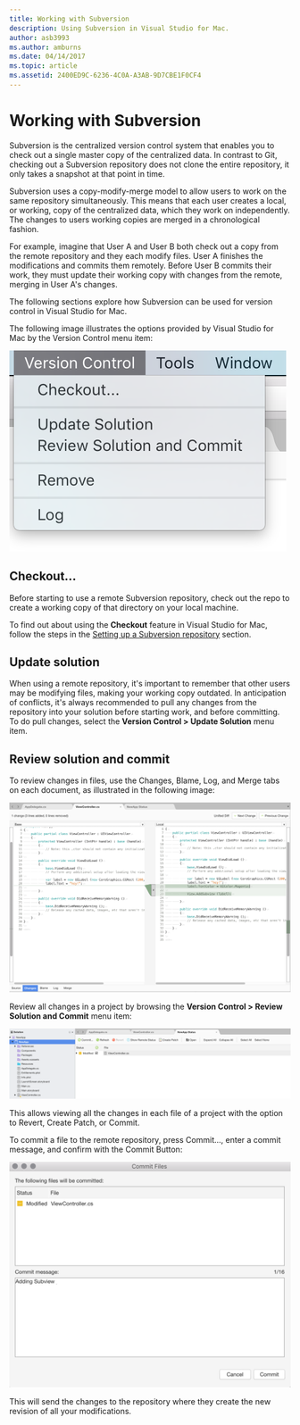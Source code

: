 ```yaml
---
title: Working with Subversion
description: Using Subversion in Visual Studio for Mac.
author: asb3993
ms.author: amburns
ms.date: 04/14/2017
ms.topic: article
ms.assetid: 2400ED9C-6236-4C0A-A3AB-9D7CBE1F0CF4
---
```


# Working with Subversion

Subversion is the centralized version control system that enables you to check out a single master copy of the centralized data. In contrast to Git, checking out a Subversion repository does not clone the entire repository, it only takes a snapshot at that point in time.

Subversion uses a copy-modify-merge model to allow users to work on the same repository simultaneously. This means that each user creates a local, or working, copy of the centralized data, which they work on independently. The changes to users working copies are merged in a chronological fashion.

For example, imagine that User A and User B both check out a copy from the remote repository and they each modify files. User A finishes the modifications and commits them remotely. Before User B commits their work, they must update their working copy with changes from the remote, merging in User A's changes.

The following sections explore how Subversion can be used for version control in Visual Studio for Mac.

The following image illustrates the options provided by Visual Studio for Mac by the Version Control menu item:

![Version Control menu items](media/version-control-svnVersionControlMenu.png)

## Checkout...

Before starting to use a remote Subversion repository, check out the repo to create a working copy of that directory on your local machine.

To find out about using the **Checkout** feature in Visual Studio for Mac, follow the steps in the [Setting up a Subversion repository](~/set-up-subversion-repository.md) section.

## Update solution

When using a remote repository, it's important to remember that other users may be modifying files, making your working copy outdated. In anticipation of conflicts, it's always recommended to pull any changes from the repository into your solution before starting work, and before committing. To do pull changes, select the **Version Control > Update Solution** menu item.

## Review solution and commit

To review changes in files, use the Changes, Blame, Log, and Merge tabs on each document, as illustrated in the following image:

![Version Control Tabs](media/version-control-vcTabs.png)

Review all changes in a project by browsing the **Version Control > Review Solution and Commit** menu item:

![Review Solution](media/version-control-vcStatus.png)

This allows viewing all the changes in each file of a project with the option to Revert, Create Patch, or Commit.

To commit a file to the remote repository, press Commit..., enter a commit message, and confirm with the Commit Button:


![Committing a file](media/version-control-svnCommit.png)

This will send the changes to the repository where they create the new revision of all your modifications.
